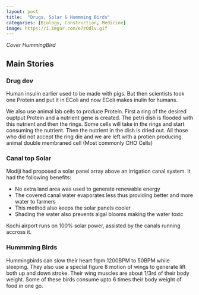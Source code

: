 ```yaml
---
layout: post
title:  "Drugs, Solar & Hummming Birds"
categories: [Biology, Construction, Medicine]
image: https://i.imgur.com/e7zOdlv.gif
---
```


*Cover HummingBird*

## Main Stories
### Drug dev
Human insulin earlier used to be made with pigs. But then scientists took one Protein and put it in EColi and now EColi makes inulin for humans.

We also use animal lab cells to produce Protein. First a ring of the desired ouptput Protein and a nutrient gene is created. The petri dish is flooded with this nutrient and then the rings. Some cells will take in the rings and start consuming the nutrient. Then the nutrient in the dish is dried out. All those who did not accept the ring die and we are left with a protien producing animal double membraned cell (Most commonly CHO Cells)

### Canal top Solar
Modiji had proposed a solar panel array above an irrigation canal system. It had the following benefits:
- No extra land area was used to generate renewable energy
- The covered canal water evaporates less thus providing better and more water to farmers
- This method also keeps the solar panels cooler
- Shading the water also prevents algal blooms making the water toxic

Kochi airport runs on 100% solar power, assisted by the canals running accross it.

### Hummming Birds
Hummingbirds can slow their heart frpm 1200BPM to 50BPM while sleeping. They also use a special figure 8 motion of wings to generate lift both up and down  stroke. Their wing muscles are about 1/3rd of their body weight. Some of these birds consume upto 6 times their body weight of food in one go.